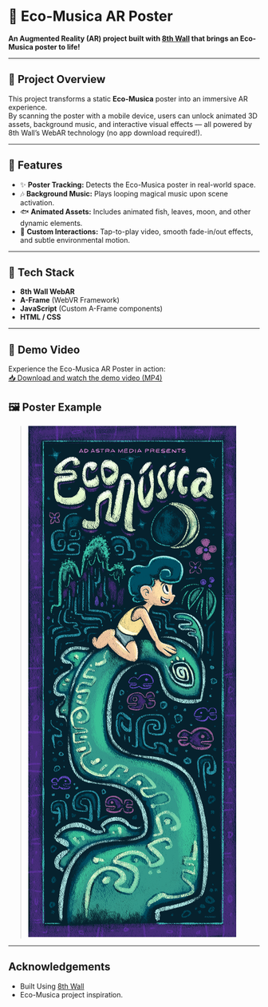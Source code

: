 # 🎵 Eco-Musica AR Poster

**An Augmented Reality (AR) project built with [8th Wall](https://www.8thwall.com/) that brings an Eco-Musica poster to life!**

---

## 🌟 Project Overview

This project transforms a static **Eco-Musica** poster into an immersive AR experience.  
By scanning the poster with a mobile device, users can unlock animated 3D assets, background music, and interactive visual effects — all powered by 8th Wall’s WebAR technology (no app download required!).

---

## 📸 Features

- ✨ **Poster Tracking:** Detects the Eco-Musica poster in real-world space.
- 🎶 **Background Music:** Plays looping magical music upon scene activation.
- 🐟 **Animated Assets:** Includes animated fish, leaves, moon, and other dynamic elements.
- 🌙 **Custom Interactions:** Tap-to-play video, smooth fade-in/out effects, and subtle environmental motion.

---

## 🚀 Tech Stack

- **8th Wall WebAR**
- **A-Frame** (WebVR Framework)
- **JavaScript** (Custom A-Frame components)
- **HTML / CSS**

---

## 🎥 Demo Video

Experience the Eco-Musica AR Poster in action:  
[📥 Download and watch the demo video (MP4)](./Assets/Eco-Musica-Demo.mp4)

## 🖼️ Poster Example

> ![Eco-Musica Poster](./Assets/eco-musica-ar-poster-target-image.png)

---

## Acknowledgements

- Built Using [8th Wall](https://www.8thwall.com/)
- Eco-Musica project inspiration.
